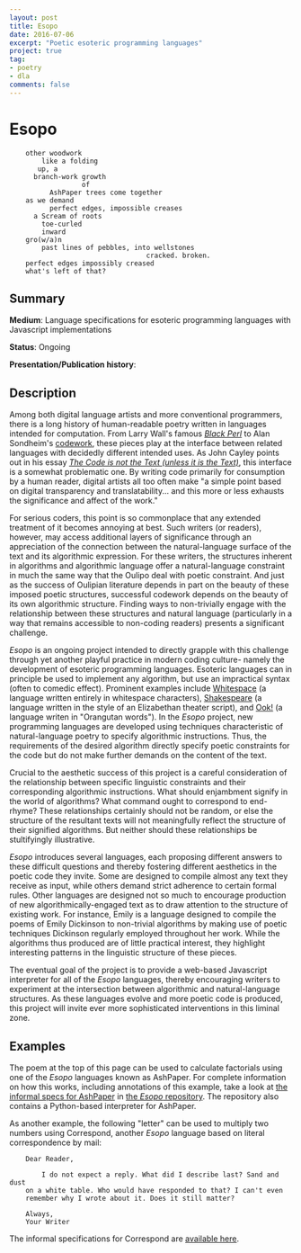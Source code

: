 ```yaml
---
layout: post
title: Esopo
date: 2016-07-06
excerpt: "Poetic esoteric programming languages"
project: true
tag:
- poetry
- dla
comments: false
---
```


# Esopo

        other woodwork
            like a folding
           up, a
          branch-work growth
                      of
              AshPaper trees come together
        as we demand
              perfect edges, impossible creases
          a Scream of roots
            toe-curled
            inward
        gro(w/a)n
            past lines of pebbles, into wellstones
                                      cracked. broken.
        perfect edges impossibly creased
        what's left of that?

## Summary
 **Medium**: Language specifications for esoteric programming languages with
 Javascript implementations

 **Status**: Ongoing

 **Presentation/Publication history**:

## Description
Among both digital language artists and more conventional programmers,
there is a long history of human-readable poetry written in languages
intended for computation. From Larry Wall's famous [*Black Perl*](
https://en.wikipedia.org/wiki/Black_Perl) to Alan Sondheim's [codework](
http://elmcip.net/research-collection/codework), these pieces play at the
interface between related languages with decidedly different intended
uses. As John Cayley points out in his essay
[*The Code is not the Text (unless it is the Text)*](
http://www.electronicbookreview.com/thread/electropoetics/literal), this
interface is a somewhat problematic one. By writing code primarily for
consumption by a human reader, digital artists all too often make "a
simple point based on digital transparency and translatability... and this more
or less exhausts the significance and affect of the work."

For serious coders, this point is so commonplace that any extended
treatment of it becomes annoying at best. Such writers (or readers),
however, may access additional layers of significance through an
appreciation of the connection between the natural-language surface of
the text and its algorithmic expression. For these writers, the
structures inherent in algorithms and algorithmic language offer a
natural-language constraint in much the same way that the Oulipo deal
with poetic constraint. And just as the success of Oulipian literature
depends in part on the beauty of these imposed poetic structures,
successful codework depends on the beauty of its own algorithmic
structure. Finding ways to non-trivially engage with the relationship
between these structures and natural language (particularly in a way
that remains accessible to non-coding readers) presents a significant
challenge.

*Esopo* is an ongoing project intended to directly grapple with this
challenge through yet another playful practice in modern coding culture-
namely the development of esoteric programming languages. Esoteric
languages can in principle be used to implement any algorithm, but use an
impractical syntax (often to comedic effect).
Prominent examples include [Whitespace](
https://en.wikipedia.org/wiki/Whitespace_%28programming_language%29) (a
language written entirely in whitespace characters), [Shakespeare](
http://shakespearelang.sourceforge.net/report/shakespeare/) (a language
written in the style of an Elizabethan theater script), and [Ook!](
https://esolangs.org/wiki/ook!) (a language writen in "Orangutan words"). In
the *Esopo* project, new programming languages are developed using
techniques characteristic of natural-language poetry to specify
algorithmic instructions. Thus, the requirements of the desired algorithm
directly specify poetic constraints for the code but do not make further
demands on the content of the text.

Crucial to the aesthetic success of this project is a careful
consideration of the relationship between specific linguistic constraints and
their corresponding algorithmic instructions. What should enjambment
signify in the world of algorithms? What command ought to correspond to
end-rhyme? These relationships certainly should not be random, or else the
structure of the resultant texts will not meaningfully reflect the
structure of their signified algorithms. But neither should these
relationships be stultifyingly illustrative.

*Esopo* introduces several languages, each proposing different answers to
these difficult questions and thereby fostering different aesthetics in the
poetic code they invite. Some are designed to compile almost any text they
receive as input, while others demand strict adherence to certain formal
rules. Other languages are designed not so much to encourage production of new
algorithmically-engaged text as to draw attention to the structure of
existing work. For instance, Emily is a language designed to compile the
poems of Emily Dickinson to non-trivial algorithms by making use of poetic
techniques Dickinson regularly employed throughout her work. While the
algorithms thus produced are of little practical interest, they highlight
interesting patterns in the linguistic structure of these pieces.

The eventual goal of the project is to provide a web-based Javascript
interpreter for all of the *Esopo* languages, thereby encouraging writers to
experiment at the intersection between algorithmic and natural-language
structures. As these languages evolve and more poetic code is produced, this
project will invite ever more sophisticated interventions in this liminal
zone.

## Examples

The poem at the top of this page can be used to calculate factorials using one
of the *Esopo* languages known as AshPaper. For complete information on how
this works, including annotations of this example, take a look at [the
informal specs for AshPaper](
https://github.com/wphicks/Esopo/blob/master/AshPaper/informal_specs.txt) in
[the *Esopo* repository]( https://github.com/wphicks/Esopo/). The
repository also contains a Python-based interpreter for AshPaper.

As another example, the following "letter" can be used to multiply two
numbers using Correspond, another *Esopo* language based on literal
correspondence by mail:

        Dear Reader,

            I do not expect a reply. What did I describe last? Sand and dust
        on a white table. Who would have responded to that? I can't even
        remember why I wrote about it. Does it still matter?

        Always,
        Your Writer

The informal specifications for Correspond are [available here](
https://github.com/wphicks/Esopo/blob/master/correspond/informal_specs.txt).
